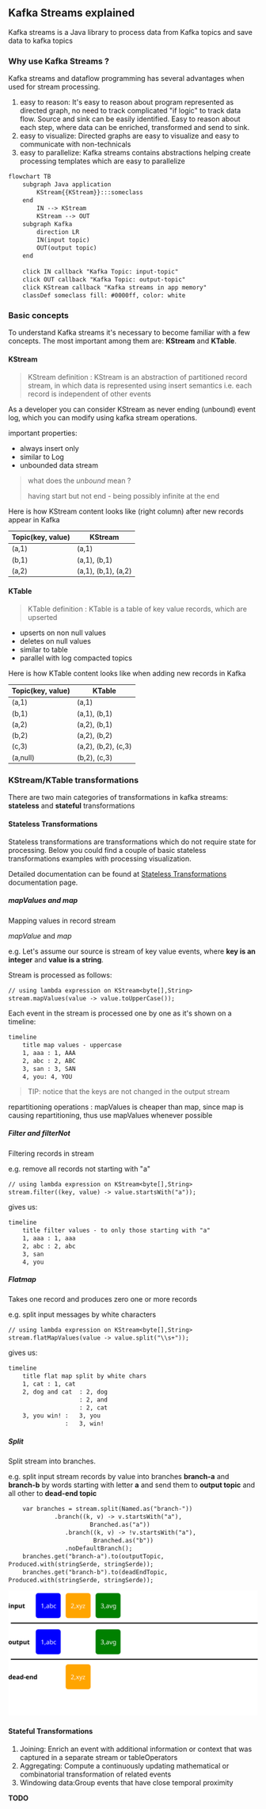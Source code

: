 ## Kafka Streams explained

Kafka streams is a Java library to process data from Kafka topics and save data to kafka topics

### Why use Kafka Streams ?

Kafka streams and dataflow programming has several advantages when used for stream processing.

1) easy to reason: It's easy to reason about program represented as directed graph, no need to track complicated "if logic" to track data flow. 
 Source and sink can be easily identified. Easy to reason about each step, where data can be enriched, transformed and send to sink.
2) easy to visualize: Directed graphs are easy to visualize and easy to communicate with non-technicals
3) easy to parallelize: Kafka streams contains abstractions helping create processing templates which are easy to parallelize 


```mermaid
flowchart TB
    subgraph Java application
        KStream{{KStream}}:::someclass
    end
        IN --> KStream
        KStream --> OUT
    subgraph Kafka
        direction LR
        IN(input topic) 
        OUT(output topic)
    end
        
    click IN callback "Kafka Topic: input-topic"
    click OUT callback "Kafka Topic: output-topic"
    click KStream callback "Kafka streams in app memory"
    classDef someclass fill: #0000ff, color: white
```
### Basic concepts

To understand Kafka streams it's necessary to become familiar with a few concepts. 
The most important among them are: **KStream** and **KTable**.

#### KStream

> KStream definition
: KStream is an abstraction of partitioned record stream, in which data is represented using insert semantics 
> i.e. each record is independent of other events 

As a developer you can consider KStream as never ending (unbound) event log, 
which you can modify using kafka stream operations.

important properties:
- always insert only
- similar to Log
- unbounded data stream

> what does the *unbound* mean ?
> 
> having start but not end - being possibly infinite at the end

Here is how KStream content looks like (right column) after new records appear in Kafka

| Topic(key, value) | KStream             |
|-------------------|---------------------|
| (a,1)             | (a,1)               |
| (b,1)             | (a,1), (b,1)        | 
| (a,2)             | (a,1), (b,1), (a,2) |


#### KTable


> KTable definition
: KTable is a table of key value records, which are upserted 

- upserts on non null values
- deletes on null values
- similar to table
- parallel with log compacted topics

Here is how KTable content looks like when adding new records in Kafka

| Topic(key, value) | KTable              |
|-------------------|---------------------|
| (a,1)             | (a,1)               |
| (b,1)             | (a,1), (b,1)        | 
| (a,2)             | (a,2), (b,1)        |
| (b,2)             | (a,2), (b,2)        |
| (c,3)             | (a,2), (b,2), (c,3) |
| (a,null)          | (b,2), (c,3)        |


### KStream/KTable transformations

There are two main categories of transformations in kafka streams: **stateless** and **stateful** transformations


#### Stateless Transformations
Stateless transformations are transformations which do not require state for processing.
Below you could find a couple of basic stateless transformations examples with processing visualization. 

Detailed documentation can be found at [Stateless Transformations] documentation page.

##### mapValues and map 

Mapping values in record stream

*mapValue* and *map*

e.g.
Let's assume our source is stream of key value events, where **key is an integer** and **value is a string**.

Stream is processed as follows:
```jshelllanguage
// using lambda expression on KStream<byte[],String>
stream.mapValues(value -> value.toUpperCase());
```
Each event in the stream is processed one by one as it's shown on a timeline:
 
```mermaid
timeline
    title map values - uppercase
    1, aaa : 1, AAA
    2, abc : 2, ABC     
    3, san : 3, SAN
    4, you: 4, YOU
```
> TIP: notice that the keys are not changed in the output stream

repartitioning operations
: mapValues is cheaper than map, since map is causing repartitioning,
thus use mapValues whenever possible


##### Filter and filterNot

Filtering records in stream

e.g. remove all records not starting with "a"

```jshelllanguage
// using lambda expression on KStream<byte[],String>
stream.filter((key, value) -> value.startsWith("a"));
```
gives us:
```mermaid
timeline
    title filter values - to only those starting with "a"
    1, aaa : 1, aaa
    2, abc : 2, abc     
    3, san 
    4, you
```
##### Flatmap

Takes one record and produces zero one or more records

e.g. split input messages by white characters

```jshelllanguage
// using lambda expression on KStream<byte[],String>
stream.flatMapValues(value -> value.split("\\s+"));
```
gives us:
```mermaid
timeline
    title flat map split by white chars
    1, cat : 1, cat
    2, dog and cat  : 2, dog     
                    : 2, and
                    : 2, cat
    3, you win! :   3, you
                :   3, win!
```
##### Split

Split stream into branches.

e.g. split input stream records by value into branches **branch-a** and **branch-b** 
by words starting with letter **a** and send them to **output topic** and all other to **dead-end topic**

```jshelllanguage
    var branches = stream.split(Named.as("branch-"))
             .branch((k, v) -> v.startsWith("a"), 
                       Branched.as("a"))
                .branch((k, v) -> !v.startsWith("a"),
                        Branched.as("b"))
                .noDefaultBranch();
    branches.get("branch-a").to(outputTopic, Produced.with(stringSerde, stringSerde));
    branches.get("branch-b").to(deadEndTopic, Produced.with(stringSerde, stringSerde));
```

![Split diagram](split_diagram.svg "split diagram")

#### Stateful Transformations

1) Joining: Enrich an event with additional information or context
that was captured in a separate stream or tableOperators
2) Aggregating: Compute a continuously updating mathematical or
combinatorial transformation of related events
3) Windowing data:Group events that have close temporal proximity

**TODO**



[Stateless Transformations]: https://docs.confluent.io/platform/current/streams/developer-guide/dsl-api.html#stateless-transformations
